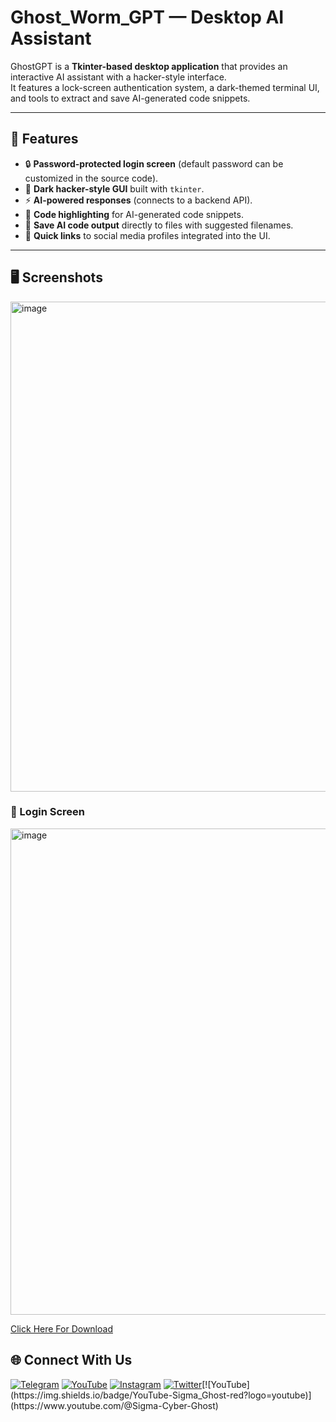 # Ghost_Worm_GPT — Desktop AI Assistant

GhostGPT is a **Tkinter-based desktop application** that provides an interactive AI assistant with a hacker-style interface.  
It features a lock-screen authentication system, a dark-themed terminal UI, and tools to extract and save AI-generated code snippets.

---

## 🚀 Features
- 🔒 **Password-protected login screen** (default password can be customized in the source code).
- 🎨 **Dark hacker-style GUI** built with `tkinter`.
- ⚡ **AI-powered responses** (connects to a backend API).
- 📜 **Code highlighting** for AI-generated code snippets.
- 💾 **Save AI code output** directly to files with suggested filenames.
- 🔗 **Quick links** to social media profiles integrated into the UI.

---
## 🖥️ Screenshots

<img width="997" height="784" alt="image" src="https://github.com/user-attachments/assets/fc43f482-87dc-48ae-bc00-f108476b8fea" />


### 🔐 Login Screen

<img width="1001" height="778" alt="image" src="https://github.com/user-attachments/assets/bc6dfa98-b4a7-466b-84d5-ae25c53e8579" />

[Click Here For Download](https://github.com/cyber-ghost-hacking/Ghost_Worm_GPT/releases/download/%23GhostGPT/GhostGpt.exe)

## 🌐 Connect With Us

[![Telegram](https://img.shields.io/badge/Telegram-Sigma_Ghost-blue?logo=telegram)](https://t.me/Sigma_Cyber_Ghost)  [![YouTube](https://img.shields.io/badge/YouTube-Sigma_Ghost-red?logo=youtube)](https://www.youtube.com/@sigma_ghost_hacking)  [![Instagram](https://img.shields.io/badge/Instagram-Safder_Khan-purple?logo=instagram)](https://www.instagram.com/safderkhan0800_/)  [![Twitter](https://img.shields.io/badge/Twitter-@safderkhan0800_-1DA1F2?logo=twitter)](https://twitter.com/safderkhan0800_)[![YouTube](https://img.shields.io/badge/YouTube-Sigma_Ghost-red?logo=youtube)](https://www.youtube.com/@Sigma-Cyber-Ghost) 
